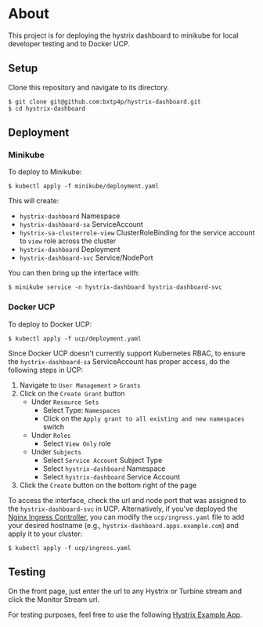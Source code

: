 # About

This project is for deploying the hystrix dashboard to minikube for local developer testing and to Docker UCP.

## Setup

Clone this repository and navigate to its directory.

```
$ git clone git@github.com:bxtp4p/hystrix-dashboard.git
$ cd hystrix-dashboard
```

## Deployment

### Minikube

To deploy to Minikube:

```
$ kubectl apply -f minikube/deployment.yaml
```

This will create:

* `hystrix-dashboard` Namespace
* `hystrix-dashboard-sa` ServiceAccount
* `hystrix-sa-clusterrole-view` ClusterRoleBinding for the service account to `view` role across the cluster
* `hystrix-dashboard` Deployment
* `hystrix-dashboard-svc` Service/NodePort

You can then bring up the interface with:

```
$ minikube service -n hystrix-dashboard hystrix-dashboard-svc
```

### Docker UCP

To deploy to Docker UCP:

```
$ kubectl apply -f ucp/deployment.yaml
```

Since Docker UCP doesn't currently support Kubernetes RBAC, to ensure the `hystrix-dashboard-sa` ServiceAccount has proper access, do the following steps in UCP:

1. Navigate to `User Management` > `Grants`
2. Click on the `Create Grant` button
    * Under `Resource Sets`
      * Select Type: `Namespaces`
      * Click on the `Apply grant to all existing and new namespaces` switch
    * Under `Roles`
      * Select `View Only` role
    * Under `Subjects`
      * Select `Service Account` Subject Type
      * Select `hystrix-dashboard` Namespace
      * Select `hystrix-dashboard` Service Account
3. Click the `Create` button on the bottom right of the page


To access the interface, check the url and node port that was assigned to the `hystrix-dashboard-svc` in UCP. Alternatively, if you've deployed the [Nginx Ingress Controller](https://docs.docker.com/ee/ucp/kubernetes/layer-7-routing/), you can modify the `ucp/ingress.yaml` file to add your desired hostname (e.g., `hystrix-dashboard.apps.example.com`) and apply it to your cluster:

```
$ kubectl apply -f ucp/ingress.yaml
```

## Testing

On the front page, just enter the url to any Hystrix or Turbine stream and click the Monitor Stream url.

For testing purposes, feel free to use the following [Hystrix Example App](https://github.com/bxtp4p/hystrix-example).

